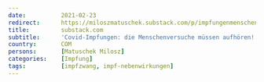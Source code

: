 ```yaml
---
date:          2021-02-23
redirect:      https://miloszmatuschek.substack.com/p/impfungenmenschenversuch
title:         substack.com
subtitle:      'Covid-Impfungen: die Menschenversuche müssen aufhören!'
country:       COM
persons:       [Matuschek Milosz]
categories:    [Impfung]
tags:          [impfzwang, impf-nebenwirkungen]
---
```

